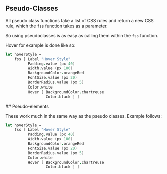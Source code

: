 ## Pseudo-Classes

All pseudo class functions take a list of CSS rules and return a new CSS rule, which the `fss` function takes as a parameter.

So using pseudoclasses is as easy as calling them within the `fss` function.

Hover for example is done like so:
```fsharp
let hoverStyle =
    fss [ Label "Hover Style"
          Padding.value (px 40)
          Width.value (px 100)
          BackgroundColor.orangeRed
          FontSize.value (px 20)
          BorderRadius.value (px 5)
          Color.white
          Hover [ BackgroundColor.chartreuse
                  Color.black ] ]
```
<example/>
## Pseudo-elements

These work much in the same way as the pseudo classes. Example follows:

```fsharp
let hoverStyle =
    fss [ Label "Hover Style"
          Padding.value (px 40)
          Width.value (px 100)
          BackgroundColor.orangeRed
          FontSize.value (px 20)
          BorderRadius.value (px 5)
          Color.white
          Hover [ BackgroundColor.chartreuse
                  Color.black ] ]

```
<example/>
